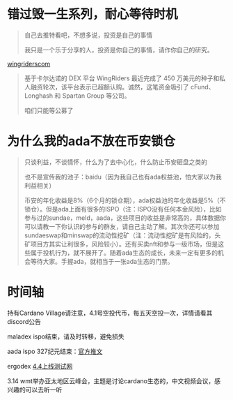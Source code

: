 
# 错过毁一生系列，耐心等待时机
> 自己去推特看吧，不想多说，投资是自己的事情
>
> 我只是一个乐于分享的人，投资是你自己的事情，请作你自己的研究。

[wingriderscom](https://twitter.com/wingriderscom)
> 基于卡尔达诺的 DEX 平台 WingRiders 最近完成了 450 万美元的种子和私人融资轮次，该平台表示已超额认购。诚然，这笔资金吸引了 cFund、Longhash 和 Spartan Group 等公司。
> 
> 咱们只能等公募了


# 为什么我的ada不放在币安锁仓
> 只谈利益，不谈情怀，什么为了去中心化，什么防止币安砸盘之类的
>  
> 也不是宣传我的池子：baidu（因为我自己也有ada权益池，怕大家以为我利益相关）
> 
> 币安的年化收益是8%（6个月的锁仓期），ada权益池的年化收益是5%（不锁仓）。但是ada上面有很多的ISPO（注：ISPO没有任何本金风险），比如参与过的sundae，meld，aada，这些项目的收益是非常高的，具体数据你可以请教一下你认识的参与的群友，请自己主动了解。其次你还可以参加sundaeswap和minswap的流动性挖矿（注：流动性挖矿是有风险的，头矿项目方其实让利很多，风险较小）。还有买卖nft和参与一级市场，但是这些属于投机行为，就不展开了。随着ada生态的成长，未来一定有更多的机会等待大家。手握ada，就相当于一张ada生态的门票。



# 时间轴



持有Cardano Village请注意，4.1号空投代币，每五天空投一次，详情请看其discord公告



maladex ispo结束，请及时转移，避免损失



aada ispo 327纪元结束：[官方推文](https://twitter.com/AadaFinance/status/1502403995121324034)



ergodex [4.4上线测试网](https://ergodex.medium.com/cardano-launch-how-why-and-wen-ba94036ee62a)



3.14 wmt举办亚太地区云峰会，主题是讨论cardano生态的，中文视频会议，感兴趣的可以去听一听

